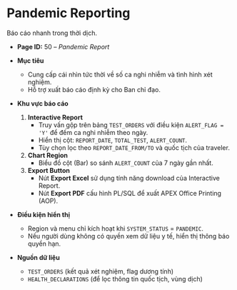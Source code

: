 # Pandemic Reporting

Báo cáo nhanh trong thời dịch.

- **Page ID:** 50 – *Pandemic Report*

- **Mục tiêu**
  - Cung cấp cái nhìn tức thời về số ca nghi nhiễm và tình hình xét nghiệm.
  - Hỗ trợ xuất báo cáo định kỳ cho Ban chỉ đạo.

- **Khu vực báo cáo**
  1. **Interactive Report**
     - Truy vấn gộp trên bảng `TEST_ORDERS` với điều kiện `ALERT_FLAG = 'Y'` để đếm ca nghi nhiễm theo ngày.
     - Hiển thị cột: `REPORT_DATE`, `TOTAL_TEST`, `ALERT_COUNT`.
     - Tùy chọn lọc theo `REPORT_DATE_FROM/TO` và quốc tịch của traveler.
  2. **Chart Region**
     - Biểu đồ cột (Bar) so sánh `ALERT_COUNT` của 7 ngày gần nhất.
  3. **Export Button**
     - Nút **Export Excel** sử dụng tính năng download của Interactive Report.
     - Nút **Export PDF** cấu hình PL/SQL để xuất APEX Office Printing (AOP).

- **Điều kiện hiển thị**
  - Region và menu chỉ kích hoạt khi `SYSTEM_STATUS` = `PANDEMIC`.
  - Nếu người dùng không có quyền xem dữ liệu y tế, hiển thị thông báo quyền hạn.

- **Nguồn dữ liệu**
  - `TEST_ORDERS` (kết quả xét nghiệm, flag dương tính)
  - `HEALTH_DECLARATIONS` (để lọc thông tin quốc tịch, vùng dịch)
